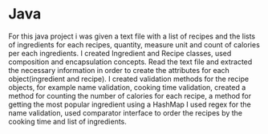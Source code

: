 # Java
For this java project i was given a text file with a list of recipes and the lists of ingredients for each recipes,
quantity, measure unit and count of calories per each ingredients.
I created Ingredient and Recipe classes, used composition 
and encapsulation concepts. Read the text file and extracted the necessary information 
in order to create the attributes for each object(ingredient and recipe).
I created validation methods for the recipe objects, for example name validation,
cooking time validation, created a method for counting the number of calories for each recipe, a method for getting the most popular ingredient using a HashMap
I used regex for the name validation, used comparator interface to order the recipes by the cooking time and list of ingredients.
